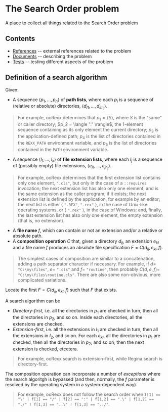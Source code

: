 # The Search Order problem

A place to collect all things related to the Search Order problem

## Contents

* [References](references/README.md) -- external references related to the problem
* [Documents](documents/README.md) -- describing the problem
* [Tests](tests/README.md) -- testing different aspects of the problem

## Definition of a search algorithm

Given: 

* A sequence $\langle p_1, \dots, p_n \rangle$ of **path lists**, where each $p_i$ is a sequence of (relative or absolute) directories, $\langle d_{i1}, \dots, d_{im_{i}}\rangle$.

>For example, ooRexx determines that $p_1 = \langle S \rangle$, where $S$ is the "same" or caller directory; $p_2 = \langle "." \rangle$, the 1-element sequence containing as its only element the current directory; $p_3$ is the application-defined path; $p_4$ is the list of directories contained in the `REXX_PATH` environment variable, and $p_5$ is the list of directories contained in the `PATH` environment variable.

* A sequence $\langle l_1, \dots, l_k \rangle$ of **file extension lists**, where each $l_j$ is a sequence of (possibly empty) file extensions, $\langle e_{i1}, \dots, e_{jn_{j}}\rangle$.

>For example, ooRexx determines that the first extension list contains only one element, `".cls"`, but only in the case of a `::requires` invocation; the next extension list has also only one element, and is the same extension as the caller program, if it exists; the next extension list is defined by the application, for example by an editor; the next list is either $\langle$ `".REX"`, `".rex"` $\rangle$, in the case of Unix-like operating systems, or $\langle$ `".rex"` $\rangle$, in the case of Windows; and, finally, the last extension list has also only one element, the empty extension (that is, no extension).

* A **file name** $f$, which can contain or not an extension and/or a relative or absolute path.
* A **composition operation** $C$ that, given a directory $d_{ij}$, an extension $e_{kl}$ and a file name $f$ produces an absolute file specification $F = C(d_{ij},e_{kl},f)$.

>The simplest cases of composition are similar to a concatenation, adding a path separator character if necessary. For example, if $d=$ `"C:\my\files"`, $e =$ `".cls"` and $f=$ `"routine"`, then probably $C(d,e,f) =$ `"C:\my\files\routine.cls"`. There are also some non-obvious, more complicated variations.

Locate the first $F = C(d_{ij},e_{kl},f)$ such that $F$ that exists.

A search algorithm can be

* _Directory-first_, i.e. all the directories in $p_1$ are checked in turn, then all the directories in $p_2$, and so on. Inside each directories, all the extensions are checked.
* _Extension-first_, i.e. all the extensions in $l_1$ are checked in turn, then all the extensions in $l_2$, and so on. For each $e_{kl}$, all the directories in $p_1$ are checked, then all the directories in $p_2$, and so on; then the next extension is checked, etcetera.

>For example, ooRexx search is extension-first, while Regina search is directory-first.

The composition operation can incorporate a number of _exceptions_ where the search algoritgh is bypassed (and then, normally, the $f$ parameter is resolved by the operating system in a system-dependent way).

>For example, ooRexx does not follow the search order when `f[1] == "\" | f[1] == "/" | f[2] == ":" | f[1,2] == ".\" | f[1,2] == "./" ! f[1,3] == "..\" ! f[1,3] == "../"`.
